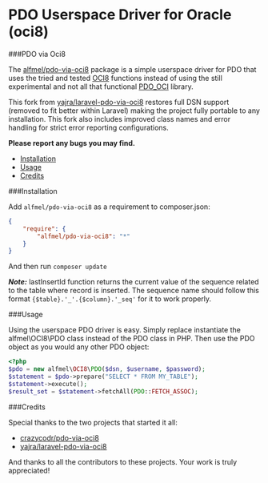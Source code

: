 # PDO Userspace Driver for Oracle (oci8)

###PDO via Oci8

The [alfmel/pdo-via-oci8](https://github.com/alfmel/pdo-via-oci8) package is a simple userspace driver for PDO that uses the tried and tested
[OCI8](http://php.net/oci8) functions instead of using the still experimental and not all that functional
[PDO_OCI](http://www.php.net/manual/en/ref.pdo-oci.php) library.

This fork from [yajra/laravel-pdo-via-oci8](https://github.com/yajra/laravel-pdo-via-oci8) restores full DSN support (removed to fit better
within Laravel) making the project fully portable to any installation. This fork also includes improved class names and error handling for
strict error reporting configurations.

**Please report any bugs you may find.**

- [Installation](#installation)
- [Usage](#usage)
- [Credits](#credits)

###Installation

Add `alfmel/pdo-via-oci8` as a requirement to composer.json:

```json
{
    "require": {
        "alfmel/pdo-via-oci8": "*"
    }
}
```
And then run `composer update`

***Note:***
lastInsertId function returns the current value of the sequence related to the table where record is inserted.
The sequence name should follow this format ```{$table}.'_'.{$column}.'_seq'``` for it to work properly.

###Usage

Using the userspace PDO driver is easy. Simply replace instantiate the alfmel\OCI8\PDO class instead of the PDO class in PHP. Then use
the PDO object as you would any other PDO object:

```php
<?php
$pdo = new alfmel\OCI8\PDO($dsn, $username, $password);
$statement = $pdo->prepare("SELECT * FROM MY_TABLE");
$statement->execute();
$result_set = $statement->fetchAll(PDO::FETCH_ASSOC);
```

###Credits

Special thanks to the two projects that started it all:

- [crazycodr/pdo-via-oci8](https://github.com/crazycodr/pdo-via-oci8)
- [yajra/laravel-pdo-via-oci8](https://github.com/yajra/laravel-pdo-via-oci8)

And thanks to all the contributors to these projects. Your work is truly appreciated!